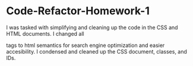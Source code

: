 # Code-Refactor-Homework-1

I was tasked with simplifying and cleaning up the code in the CSS and HTML documents. I changed all <div> tags to html semantics for search engine optimization and easier accesibility. I condensed and cleaned up the CSS document, classes, and IDs.